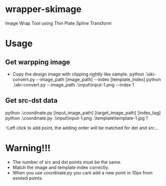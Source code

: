 # wrapper-skimage
Image Wrap Tool using Thin Plate Spline Transform

# Usage
## Get warpping image
- Copy the design image with clipping rightly like sample.
python .\ski-convert.py --image_path [image_path] --index [template_index]
python .\ski-convert.py --image_path .\input\input-1.png --index 1  

## Get src-dst data
python .\coordinate.py [input_image_path] [target_image_path] [index_tag]
python .\coordinate.py .\input\input-1.png .\template\template-1.jpg 1

-Left click to add point, the adding order will be matched for det and src...

# Warning!!!
- The number of src and dst points must be the same.
- Match the image and template index correctly.
- When you use coordinate.py you cant add a new point in 10px from existed points.